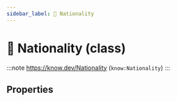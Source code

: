 ```yaml
---
sidebar_label: 🪪 Nationality
---
```


# 🪪 Nationality (class)

:::note
https://know.dev/Nationality
(`know:Nationality`)
:::

## Properties
